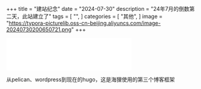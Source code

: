 +++
title = "建站纪念"
date = "2024-07-30"
description = "24年7月的倒数第二天，此站建立了"
tags = [
 "",
]
categories = [
 "其他",
]
image = "https://typora-picturelib.oss-cn-beijing.aliyuncs.com/image-20240730200650721.png"
+++

<iframe frameborder="no" border="0" marginwidth="0" marginheight="0" width=330 height=86 src="//music.163.com/outchain/player?type=2&id=730856&auto=0&height=66"></iframe>

从pelican、wordpress到现在的hugo，这是海狸使用的第三个博客框架